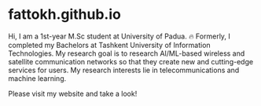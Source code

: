 # fattokh.github.io

Hi, I am a 1st-year M.Sc student at University of Padua. 🔥 Formerly, I completed my Bachelors at Tashkent University of Information Technologies. My research goal is to research AI/ML-based wireless and satellite communication networks so that they create new and cutting-edge services for users. My research interests lie in telecommunications and machine learning.

Please visit my website and take a look!
